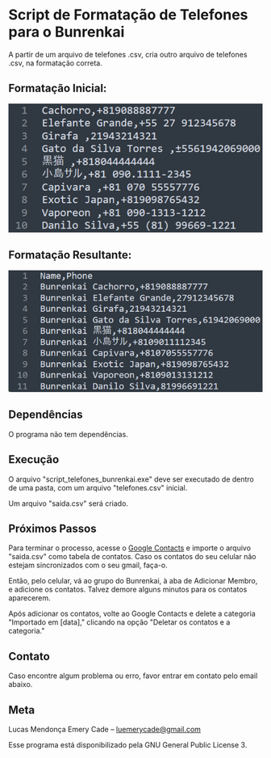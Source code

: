 # Script de Formatação de Telefones para o Bunrenkai
A partir de um arquivo de telefones .csv, cria outro arquivo de telefones .csv, na formatação correta.

## Formatação Inicial:
![](imgs/example1.png)


## Formatação Resultante:
![](imgs/example2.png)


## Dependências
O programa não tem dependências.


## Execução
O arquivo "script_telefones_bunrenkai.exe" deve ser executado de dentro de uma pasta, com um arquivo "telefones.csv" inicial.

Um arquivo "saida.csv" será criado.


## Próximos Passos
Para terminar o processo, acesse o [Google Contacts](https://contacts.google.com/) e importe o arquivo "saida.csv" como tabela de contatos. Caso os contatos do seu celular não estejam sincronizados com o seu gmail, faça-o.

Então, pelo celular, vá ao grupo do Bunrenkai, à aba de Adicionar Membro, e adicione os contatos. Talvez demore alguns minutos para os contatos aparecerem.

Após adicionar os contatos, volte ao Google Contacts e delete a categoria "Importado em [data]," clicando na opção "Deletar os contatos e a categoria."

## Contato
Caso encontre algum problema ou erro, favor entrar em contato pelo email abaixo.

## Meta
Lucas Mendonça Emery Cade – luemerycade@gmail.com

Esse programa está disponibilizado pela GNU General Public License 3.

